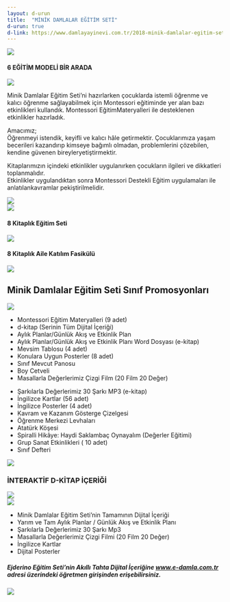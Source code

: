 ```yaml
---
layout: d-urun
title:  "MİNİK DAMLALAR EĞİTİM SETİ"
d-urun: true
d-link: https://www.damlayayinevi.com.tr/2018-minik-damlalar-egitim-seti-montessori-destekli
---
```

<section>
    <div class="container">
        <div class="row">
            <div class="col-12 text-center my-auto">
                <img src="{{ site.baseurl }}/assets/images/egitim-setleri/minik-damla/1.jpg">
            </div>
            <div class="col text-center mt-4">
                <h4><strong>6 EĞİTİM MODELİ BİR ARADA</strong><br></h4>
            </div>
        </div>
        <div class="row">
            <div class="col-12 col-md-6 text-center my-auto">
                <img src="{{ site.baseurl }}/assets/images/egitim-setleri/minik-damla/2.jpg">
            </div>
            <div class="col text-center my-auto">
                <p>Minik Damlalar Eğitim Seti’ni hazırlarken çocuklarda istemli öğrenme ve kalıcı öğrenme sağlayabilmek için Montessori eğitiminde yer alan bazı etkinlikleri kullandık. Montessori EğitimMateryalleri ile desteklenen etkinlikler hazırladık.<br></p>
                <p>Amacımız;<br>Öğrenmeyi istendik, keyifli ve kalıcı hâle getirmektir. Çocuklarımıza yaşam becerileri kazandırıp kimseye bağımlı olmadan, problemlerini çözebilen, kendine güvenen bireyleryetiştirmektir.<br></p>
            </div>
        </div>
        <div class="row">
            <div class="col text-center my-auto">
                <p>Kitaplarımızın içindeki etkinlikler uygulanırken çocukların ilgileri ve dikkatleri toplanmalıdır.<br>Etkinlikler uygulandıktan sonra Montessori Destekli Eğitim uygulamaları ile anlatılankavramlar pekiştirilmelidir.<br></p>
            </div>
            <div class="col-12 col-md-6 text-center my-auto">
                <img src="{{ site.baseurl }}/assets/images/egitim-setleri/minik-damla/3.jpg">
            </div>
        </div>
        <div class="row">
            <div class="col-12 text-center my-auto mt-4">
                <img  src="{{ site.baseurl }}/assets/images/egitim-setleri/minik-damla/4.jpg">
            </div>
            <div class="col text-center mt-4">
                <h4><strong>8 Kitaplık Eğitim Seti</strong><br></h4>
            </div>
        </div>
        <div class="row">
            <div class="col-12 text-center my-auto mt-4">
                <img src="{{ site.baseurl }}/assets/images/egitim-setleri/minik-damla/5.jpg">
            </div>
            <div class="col text-center mt-4">
                <h4><strong>8 Kitaplık&nbsp;Aile Katılım Fasikülü</strong><br></h4>
            </div>
        </div>
        <div class="row">
            <div class="col-12 text-center my-auto mt-4">    
                <img src="{{ site.baseurl }}/assets/images/egitim-setleri/minik-damla/6.jpg">
            </div>
        </div>
        <div class="row">
            <div class="col-md-12 text-center mt-4">
                <h1>Minik Damlalar Eğitim Seti Sınıf Promosyonları<br></h1>
            </div>
            <div class="col-12 col-md-6 text-center my-auto">
                <img src="{{ site.baseurl }}/assets/images/egitim-setleri/minik-damla/7.jpg">
            </div>
            <div class="col my-auto">
                <ul>
                    <li>Montessori Eğitim Materyalleri (9 adet)<br></li>
                    <li>d-kitap (Serinin Tüm Dijital İçeriği)<br></li>
                    <li>Aylık Planlar/Günlük Akış ve Etkinlik Plan<br></li>
                    <li>Aylık Planlar/Günlük Akış ve Etkinlik Planı Word Dosyası (e-kitap)<br></li>
                    <li>Mevsim Tablosu (4 adet)<br></li>
                    <li>Konulara Uygun Posterler (8 adet)<br></li>
                    <li>Sınıf Mevcut Panosu<br></li>
                    <li>Boy Cetveli<br></li>
                    <li>Masallarla Değerlerimiz Çizgi Film (20 Film 20 Değer)<br></li>
                </ul>
            </div>
        </div>
        <div class="row">
            <div class="col-md-6 col-xl-6">
                <ul>
                    <li>Şarkılarla Değerlerimiz 30 Şarkı MP3 (e-kitap)<br></li>
                    <li>İngilizce Kartlar (56 adet)<br></li>
                    <li>İngilizce Posterler (4 adet)<br></li>
                    <li>Kavram ve Kazanım Gösterge Çizelgesi<br></li>
                    <li>Öğrenme Merkezi Levhaları<br></li>
                    <li>Atatürk Köşesi<br></li>
                    <li>Spiralli Hikâye: Haydi Saklambaç Oynayalım (Değerler Eğitimi)<br></li>
                    <li>Grup Sanat Etkinlikleri ( 10 adet)<br></li>
                    <li>Sınıf Defteri<br></li>
                </ul>
            </div>
            <div class="col-md-6 col-xl-6 text-center my-auto">
                <img src="{{ site.baseurl }}/assets/images/egitim-setleri/minik-damla/8.jpg">
            </div>
        </div>
        <div class="row">
            <div class="col-12">
                <h3 class="text-center"><strong>İNTERAKTİF D-KİTAP İÇERİĞİ</strong><br></h3>
            </div>
            <div class="col-md-6 col-xl-6 text-center my-auto">
                <img src="{{ site.baseurl }}/assets/images/egitim-setleri/minik-damla/9.jpg">
            </div>
            <div class="col-md-6 col-xl-6 text-center my-auto">
                <img src="{{ site.baseurl }}/assets/images/egitim-setleri/minik-damla/10.jpg">
            </div>
            <div class="col-md-12 col-xl-6 offset-xl-3">
                <ul>
                    <li>Minik Damlalar Eğitim Seti’nin Tamamının Dijital İçeriği<br></li>
                    <li>Yarım ve Tam Aylık Planlar / Günlük Akış ve Etkinlik Planı<br></li>
                    <li>Şarkılarla Değerlerimiz 30 Şarkı Mp3<br></li>
                    <li>Masallarla Değerlerimiz Çizgi Filmi (20 Film 20 Değer)<br></li>
                    <li>İngilizce Kartlar<br></li>
                    <li>Dijital Posterler<br></li>
                </ul>
            </div>
        </div>
        <div class="row">
            <div class="col-12 mt-4">
                <h5 class="text-center">Ejderino Eğitim Seti’nin Akıllı Tahta Dijital İçeriğine <a href="https://e-damla.com.tr/">www.e-damla.com.tr</a> adresi üzerindeki öğretmen girişinden erişebilirsiniz.<br></h5>
            </div>
            <div class="col-md-12 col-xl-12 text-center my-auto">
                <img src="{{ site.baseurl }}/assets/images/egitim-setleri/minik-damla/11.jpg">
            </div>
        </div>
    </div>
</section>